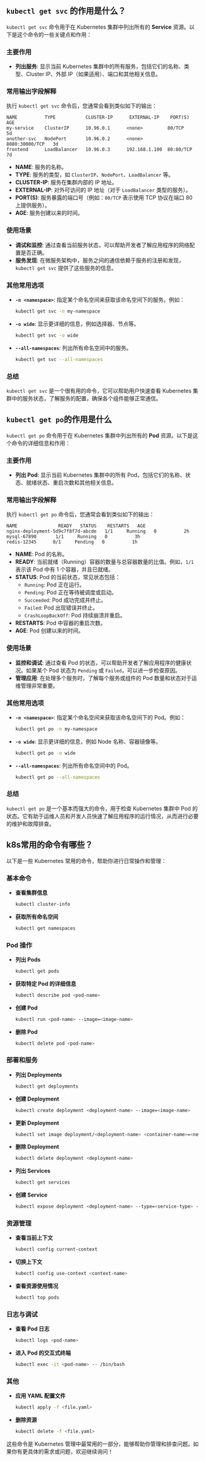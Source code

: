 ## `kubectl get svc` 的作用是什么？

`kubectl get svc` 命令用于在 Kubernetes 集群中列出所有的 **Service** 资源。以下是这个命令的一些关键点和作用：

### 主要作用
- **列出服务**: 显示当前 Kubernetes 集群中的所有服务，包括它们的名称、类型、Cluster IP、外部 IP（如果适用）、端口和其他相关信息。

### 常用输出字段解释
执行 `kubectl get svc` 命令后，您通常会看到类似如下的输出：

```
NAME          TYPE           CLUSTER-IP      EXTERNAL-IP    PORT(S)          AGE
my-service    ClusterIP      10.96.0.1      <none>         80/TCP           5d
another-svc   NodePort       10.96.0.2      <none>         8080:30000/TCP   3d
frontend      LoadBalancer   10.96.0.3      192.168.1.100  80:80/TCP        7d
```

- **NAME**: 服务的名称。
- **TYPE**: 服务的类型，如 `ClusterIP`、`NodePort`、`LoadBalancer` 等。
- **CLUSTER-IP**: 服务在集群内部的 IP 地址。
- **EXTERNAL-IP**: 对外可访问的 IP 地址（对于 `LoadBalancer` 类型的服务）。
- **PORT(S)**: 服务暴露的端口号（例如：`80/TCP` 表示使用 TCP 协议在端口 80 上提供服务）。
- **AGE**: 服务创建以来的时间。

### 使用场景
- **调试和监控**: 通过查看当前服务状态，可以帮助开发者了解应用程序的网络配置是否正确。
- **服务发现**: 在微服务架构中，服务之间的通信依赖于服务的注册和发现，`kubectl get svc` 提供了这些服务的信息。

### 其他常用选项
- **`-n <namespace>`**: 指定某个命名空间来获取该命名空间下的服务。例如：
  ```bash
  kubectl get svc -n my-namespace
  ```
  
- **`-o wide`**: 显示更详细的信息，例如选择器、节点等。
  ```bash
  kubectl get svc -o wide
  ```

- **`--all-namespaces`**: 列出所有命名空间中的服务。
  ```bash
  kubectl get svc --all-namespaces
  ```

### 总结
`kubectl get svc` 是一个很有用的命令，它可以帮助用户快速查看 Kubernetes 集群中的服务状态，了解服务的配置，确保各个组件能够正常通信。

## `kubectl get po`的作用是什么

`kubectl get po` 命令用于在 Kubernetes 集群中列出所有的 **Pod** 资源。以下是这个命令的详细信息和作用：

### 主要作用
- **列出 Pod**: 显示当前 Kubernetes 集群中的所有 Pod，包括它们的名称、状态、就绪状态、重启次数和其他相关信息。

### 常用输出字段解释
执行 `kubectl get po` 命令后，您通常会看到类似如下的输出：

```
NAME               READY   STATUS    RESTARTS   AGE
nginx-deployment-5d9c7f8f7d-abcde   1/1     Running   0          2h
mysql-67890       1/1     Running   0          3h
redis-12345      0/1     Pending   0          1h
```

- **NAME**: Pod 的名称。
- **READY**: 当前就绪（Running）容器的数量与总容器数量的比值。例如，`1/1` 表示该 Pod 中有 1 个容器，并且已就绪。
- **STATUS**: Pod 的当前状态，常见状态包括：
  - `Running`: Pod 正在运行。
  - `Pending`: Pod 正在等待被调度或启动。
  - `Succeeded`: Pod 成功完成并终止。
  - `Failed`: Pod 出现错误并终止。
  - `CrashLoopBackOff`: Pod 持续崩溃并重启。
- **RESTARTS**: Pod 中容器的重启次数。
- **AGE**: Pod 创建以来的时间。

### 使用场景
- **监控和调试**: 通过查看 Pod 的状态，可以帮助开发者了解应用程序的健康状况。如果某个 Pod 状态为 `Pending` 或 `Failed`，可以进一步检查原因。
- **管理应用**: 在处理多个服务时，了解每个服务或组件的 Pod 数量和状态对于运维管理非常重要。

### 其他常用选项
- **`-n <namespace>`**: 指定某个命名空间来获取该命名空间下的 Pod。例如：
  ```bash
  kubectl get po -n my-namespace
  ```

- **`-o wide`**: 显示更详细的信息，例如 Node 名称、容器镜像等。
  ```bash
  kubectl get po -o wide
  ```

- **`--all-namespaces`**: 列出所有命名空间中的 Pod。
  ```bash
  kubectl get po --all-namespaces
  ```

### 总结
`kubectl get po` 是一个基本而强大的命令，用于检查 Kubernetes 集群中 Pod 的状态。它有助于运维人员和开发人员快速了解应用程序的运行情况，从而进行必要的维护和故障排查。



## k8s常用的命令有哪些？

以下是一些 Kubernetes 常用的命令，帮助你进行日常操作和管理：

### 基本命令
- **查看集群信息**
  ```bash
  kubectl cluster-info
  ```

- **获取所有命名空间**
  ```bash
  kubectl get namespaces
  ```

### Pod 操作
- **列出 Pods**
  ```bash
  kubectl get pods
  ```

- **获取特定 Pod 的详细信息**
  ```bash
  kubectl describe pod <pod-name>
  ```

- **创建 Pod**
  ```bash
  kubectl run <pod-name> --image=<image-name>
  ```

- **删除 Pod**
  ```bash
  kubectl delete pod <pod-name>
  ```

### 部署和服务
- **列出 Deployments**
  ```bash
  kubectl get deployments
  ```

- **创建 Deployment**
  ```bash
  kubectl create deployment <deployment-name> --image=<image-name>
  ```

- **更新 Deployment**
  ```bash
  kubectl set image deployment/<deployment-name> <container-name>=<new-image>
  ```

- **删除 Deployment**
  ```bash
  kubectl delete deployment <deployment-name>
  ```

- **列出 Services**
  ```bash
  kubectl get services
  ```

- **创建 Service**
  ```bash
  kubectl expose deployment <deployment-name> --type=<service-type> --port=<port>
  ```

### 资源管理
- **查看当前上下文**
  ```bash
  kubectl config current-context
  ```

- **切换上下文**
  ```bash
  kubectl config use-context <context-name>
  ```

- **查看资源使用情况**
  ```bash
  kubectl top pods
  ```

### 日志与调试
- **查看 Pod 日志**
  ```bash
  kubectl logs <pod-name>
  ```

- **进入 Pod 的交互式终端**
  ```bash
  kubectl exec -it <pod-name> -- /bin/bash
  ```

### 其他
- **应用 YAML 配置文件**
  ```bash
  kubectl apply -f <file.yaml>
  ```

- **删除资源**
  ```bash
  kubectl delete -f <file.yaml>
  ```

这些命令是 Kubernetes 管理中最常用的一部分，能够帮助你管理和排查问题。如果你有更具体的需求或问题，欢迎继续询问！